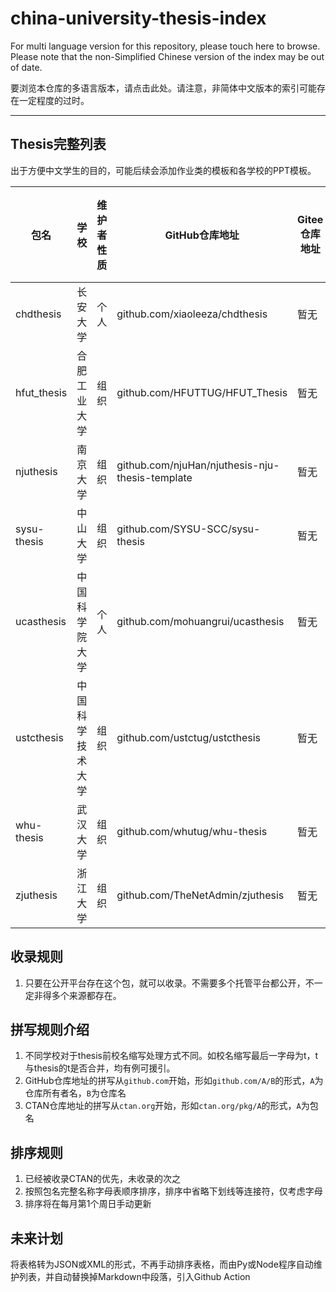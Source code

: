 # china-university-thesis-index

For multi language version for this repository, please touch here to browse. Please note that the non-Simplified Chinese version of the index may be out of date.

要浏览本仓库的多语言版本，请点击此处。请注意，非简体中文版本的索引可能存在一定程度的过时。

---

## Thesis完整列表

出于方便中文学生的目的，可能后续会添加作业类的模板和各学校的PPT模板。

<!-- MARKDOWN_TABLE BEGIN -->
<!-- WARNING: THIS TABLE IS MAINTAINED BY PROGRAMME, YOU SHOULD ADD DATA TO COLLECTION JSON -->

| 包名       | 学校           | 维护者性质            | GitHub仓库地址                    | Gitee仓库地址 | GitLab仓库地址 | CTAN仓库地址            | 已被学校承认 |
| - | - | - | - | - | - | - | - |
| chdthesis  | 长安大学       | 个人  | github.com/xiaoleeza/chdthesis      | 暂无          | 暂无           |   |              |
| hfut_thesis | 合肥工业大学 | 组织 | github.com/HFUTTUG/HFUT_Thesis | 暂无 | 暂无 | 暂无 | 未知 |
| njuthesis | 南京大学 | 组织 | github.com/njuHan/njuthesis-nju-thesis-template | 暂无 | 暂无 | |
| sysu-thesis | 中山大学       | 组织 | github.com/SYSU-SCC/sysu-thesis | 暂无 | gitlab.com/sysu-gitlab/latex-group/thesis (Archived) |  | 教师支持 |
| ucasthesis | 中国科学院大学       | 个人 | github.com/mohuangrui/ucasthesis | 暂无 | 暂无 | 暂无 | 未知 |
| ustcthesis | 中国科学技术大学 | 组织 | github.com/ustctug/ustcthesis | 暂无 | 暂无 | 暂无 | 官方 |
| whu-thesis | 武汉大学       | 组织 | github.com/whutug/whu-thesis | 暂无 | 暂无 | 暂无 | 教师支持 |
| zjuthesis | 浙江大学       | 组织 | github.com/TheNetAdmin/zjuthesis | 暂无 | 暂无 | 暂无 | 未知 |

<!-- MARKDOWN_TABLE END -->

## 收录规则

1. 只要在公开平台存在这个包，就可以收录。不需要多个托管平台都公开，不一定非得多个来源都存在。

## 拼写规则介绍

1. 不同学校对于thesis前校名缩写处理方式不同。如校名缩写最后一字母为t，t与thesis的t是否合并，均有例可援引。
2. GitHub仓库地址的拼写从```github.com```开始，形如```github.com/A/B```的形式，```A```为仓库所有者名，```B```为仓库名
3. CTAN仓库地址的拼写从```ctan.org```开始，形如```ctan.org/pkg/A```的形式，```A```为包名

## 排序规则

1. 已经被收录CTAN的优先，未收录的次之
2. 按照包名完整名称字母表顺序排序，排序中省略下划线等连接符，仅考虑字母
3. 排序将在每月第1个周日手动更新

## 未来计划

将表格转为JSON或XML的形式，不再手动排序表格，而由Py或Node程序自动维护列表，并自动替换掉Markdown中段落，引入Github Action

